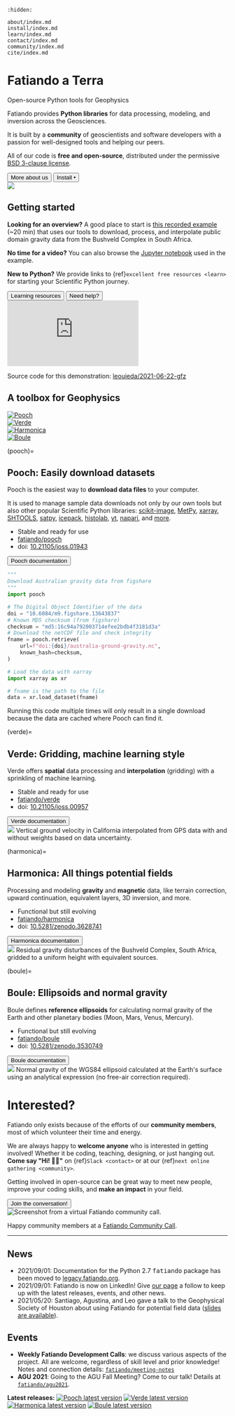 ```{title} Home
```

```{toctree}
:hidden:

about/index.md
install/index.md
learn/index.md
contact/index.md
community/index.md
cite/index.md
```

<div class="container-fluid banner">
<div class="container">
<div class="row align-items-center gy-5">
<div class="col-md-8">

# Fatiando a Terra

<p class="banner-description">Open-source Python tools for Geophysics</p>

Fatiando provides **Python libraries** for data processing, modeling, and
inversion across the Geosciences.

It is built by a **community** of geoscientists and software developers with
a passion for well-designed tools and helping our peers.

All of our code is **free and open-source**, distributed under the permissive
[BSD 3-clause license][bsd].

<div class="mt-5">
  <a href="about"><button type="button" class="btn btn-primary mb-3 me-3">
  More about us
  </button></a>
  <a href="install"><button type="button" class="btn btn-light mb-3">
  Install
  <span class="bullet-separator">&bull;</span>
  <i class="fab fa-linux"></i>
  <i class="fab fa-apple"></i>
  <i class="fab fa-windows"></i>
  </button></a>
</div>

</div> <!-- column -->
<div class="col-md-4 order-md-first">
  <img class="banner-logo" src="_static/fatiando-logo.svg">
</div>
</div> <!-- row -->
</div> <!-- container -->
</div> <!-- container-fluid -->



<div class="container-fluid section background-1">
<div class="container">

<div class="row align-items-start gy-5">
<div class="col-md-7">

## Getting started

**Looking for an overview?**
A good place to start is [this recorded example][yt-demo] (~20 min) that uses
our tools to download, process, and interpolate public domain gravity data from
the Bushveld Complex in South Africa.

**No time for a video?**
You can also browse the <i class="fab fa-python"></i>
[Jupyter notebook][yt-demo-nb] used in the example.


**New to Python?**
We provide links to {ref}`excellent free resources <learn>` for starting your
Scientific Python journey.

<div class="mt-5">
  <a href="learn"><button type="button" class="btn btn-light mb-3 me-3">
  <i class="fa fa-graduation-cap"></i>
  Learning resources
  </button></a>
  <a href="contact"><button type="button" class="btn btn-warning mb-3">
  <i class="fa fa-hands-helping"></i>
  Need help?
  </button></a>
</div>

</div> <!-- column -->
<div class="col-md-5 order-md-last text-center fs-6">

<div class="ratio ratio-16x9">
  <iframe src="https://www.youtube.com/embed/z-5dvWfB_SM?start=850" title="YouTube video player" frameborder="0" allowfullscreen></iframe>
</div>

Source code for this demonstration:
<i class="fab fa-github ms-1"></i>
[leouieda/2021-06-22-gfz](https://github.com/leouieda/2021-06-22-gfz)

</div> <!-- column -->
</div> <!-- row -->
</div> <!-- container -->
</div> <!-- container-fluid -->



<div class="container-fluid transition">
<div class="container narrow text-center">

<h2 class="no-top-margin">
A toolbox for Geophysics
</h2>

<div class="row gy-4 pt-4 align-items-start">
<div class="col-6 col-md-3">
  <a href="#pooch">
  <img src="_static/pooch-logo.svg" title="Pooch">
  </a>
</div>
<div class="col-6 col-md-3">
  <a href="#verde">
  <img src="_static/verde-logo.svg" title="Verde">
  </a>
</div>
<div class="col-6 col-md-3">
  <a href="#harmonica">
  <img src="_static/harmonica-logo.svg" title="Harmonica">
  </a>
</div>
<div class="col-6 col-md-3">
  <a href="#boule">
  <img src="_static/boule-logo.svg" title="Boule">
  </a>
</div>
</div>

</div> <!-- container -->
</div> <!-- container-fluid -->



<div class="container-fluid section background-2">
<div class="container">

<div class="row align-items-start gy-5">
<div class="col-md-7">

(pooch)=
## **Pooch:** Easily download datasets

Pooch is the easiest way to **download data files** to your computer.

It is used to manage sample data downloads not only by our own tools but also
other popular Scientific Python libraries:
[scikit-image](https://github.com/scikit-image/scikit-image),
[MetPy](https://github.com/Unidata/MetPy),
[xarray](https://github.com/pydata/xarray),
[SHTOOLS](https://github.com/SHTOOLS/SHTOOLS),
[satpy](https://github.com/pytroll/satpy),
[icepack](https://github.com/icepack/icepack),
[histolab](https://github.com/histolab/histolab),
[yt](https://github.com/yt-project/yt),
[napari](https://github.com/napari/napari),
and [more](https://github.com/fatiando/pooch/network/dependents).

<ul class="project-info">
<li>
  <i class="fa fa-check fa-fw" style="color: green" title="Project status"></i>
   Stable and ready for use
</li>
<li>
  <i class="fab fa-github fa-fw" title="GitHub repository"></i>
  <a href="https://github.com/fatiando/pooch">fatiando/pooch</a>
</li>
<li>
  <i class="fas fa-bookmark fa-fw" title="Publication"></i>
   doi: <a href="https://doi.org/10.21105/joss.01943">10.21105/joss.01943</a>
</li>
</ul>

<div class="mt-5">
  <a target="_blank" href="https://www.fatiando.org/pooch/">
  <button type="button" class="btn btn-primary mb-3">
  <i class="fa fa-book"></i>
  Pooch documentation
  </button>
  </a>
</div>

</div> <!-- column -->
<div class="col-md-5 order-md-first">

```python
"""
Download Australian gravity data from figshare
"""
import pooch

# The Digital Object Identifier of the data
doi = "10.6084/m9.figshare.13643837"
# Known MD5 checksum (from figshare)
checksum = "md5:16c94a792003714efee2bdb4f3181d3a"
# Download the netCDF file and check integrity
fname = pooch.retrieve(
    url=f"doi:{doi}/australia-ground-gravity.nc",
    known_hash=checksum,
)

# Load the data with xarray
import xarray as xr

# fname is the path to the file
data = xr.load_dataset(fname)
```

<p class="text-center fs-6">
Running this code multiple times will only result in a single download
because the data are cached where Pooch can find it.
</p>

</div> <!-- column -->
</div> <!-- row -->
</div> <!-- container -->
</div> <!-- container-fluid -->



<div class="container-fluid section background-3">
<div class="container">

<div class="row align-items-start gy-5">
<div class="col-md-7">

(verde)=
## **Verde:** Gridding, machine learning style

Verde offers **spatial** data processing and **interpolation** (gridding) with
a sprinkling of machine learning.


<ul class="project-info">
<li>
  <i class="fa fa-check fa-fw" style="color: green" title="Project status"></i>
   Stable and ready for use
</li>
<li>
  <i class="fab fa-github fa-fw" title="GitHub repository"></i>
  <a href="https://github.com/fatiando/verde">fatiando/verde</a>
</li>
<li>
  <i class="fas fa-bookmark fa-fw" title="Publication"></i>
   doi: <a href="https://doi.org/10.21105/joss.00957">10.21105/joss.00957</a>
</li>
</ul>

<div class="mt-5">
  <a target="_blank" href="https://www.fatiando.org/verde/">
  <button type="button" class="btn btn-primary mb-3">
  <i class="fa fa-book"></i>
  Verde documentation
  </button>
  </a>
</div>

</div> <!-- column -->
<div class="col-md-5 order-md-last text-center fs-6">
  <img class="mb-3" src="_static/verde-spline-example.png">
  Vertical ground velocity in California interpolated from GPS data with and
  without weights based on data uncertainty.
</div> <!-- column -->
</div> <!-- row -->
</div> <!-- container -->
</div> <!-- container-fluid -->



<div class="container-fluid section background-2">
<div class="container">

<div class="row align-items-start gy-5">
<div class="col-md-7">

(harmonica)=
## **Harmonica:** All things potential fields

Processing and modeling <b>gravity</b> and <b>magnetic</b> data, like terrain
correction, upward continuation, equivalent layers, 3D inversion, and more.

<ul class="project-info">
<li>
  <i class="fa fa-sync-alt fa-fw" style="color: green" title="Project status"></i>
  Functional but still evolving
</li>
<li>
  <i class="fab fa-github fa-fw" title="GitHub repository"></i>
  <a href="https://github.com/fatiando/harmonica">fatiando/harmonica</a>
</li>
<li>
  <i class="fas fa-bookmark fa-fw" title="Publication"></i>
   doi: <a href="https://doi.org/10.5281/zenodo.3628741">10.5281/zenodo.3628741</a>
</li>
</ul>

<div class="mt-5">
  <a target="_blank" href="https://www.fatiando.org/harmonica/">
  <button type="button" class="btn btn-primary mb-3">
  <i class="fa fa-book"></i>
  Harmonica documentation
  </button>
  </a>
</div>

</div> <!-- column -->
<div class="col-md-5 order-md-first text-center fs-6">
  <img class="mb-3" src="_static/harmonica-example-bushveld.png">
  Residual gravity disturbances of the Bushveld Complex, South Africa,
  gridded to a uniform height with equivalent sources.
</div> <!-- column -->
</div> <!-- row -->
</div> <!-- container -->
</div> <!-- container-fluid -->



<div class="container-fluid section background-3">
<div class="container">

<div class="row align-items-start gy-5">
<div class="col-md-7">

(boule)=
## **Boule:** Ellipsoids and normal gravity

Boule defines **reference ellipsoids** for calculating normal gravity of
the Earth and other planetary bodies (Moon, Mars, Venus, Mercury).

<ul class="project-info">
<li>
  <i class="fa fa-sync-alt fa-fw" style="color: green" title="Project status"></i>
  Functional but still evolving
</li>
<li>
  <i class="fab fa-github fa-fw" title="GitHub repository"></i>
  <a href="https://github.com/fatiando/boule">fatiando/boule</a>
</li>
<li>
  <i class="fas fa-bookmark fa-fw" title="Publication"></i>
   doi: <a href="https://doi.org/10.5281/zenodo.3530749">10.5281/zenodo.3530749</a>
</li>
</ul>

<div class="mt-5">
  <a target="_blank" href="https://www.fatiando.org/boule/">
  <button type="button" class="btn btn-primary mb-3">
  <i class="fa fa-book"></i>
  Boule documentation
  </button>
  </a>
</div>

</div> <!-- column -->
<div class="col-md-5 order-md-last text-center fs-6">
  <img class="mb-3" src="_static/boule-example-normal-gravity.png">
  Normal gravity of the WGS84 ellipsoid calculated at the Earth's surface using
  an analytical expression (no free-air correction required).
</div> <!-- column -->
</div> <!-- row -->
</div> <!-- container -->
</div> <!-- container-fluid -->



<div class="container-fluid section background-4">
<div class="container">

<div class="row align-items-start gy-5">
<div class="col-md-7">

# Interested?

Fatiando only exists because of the efforts of our **community members**, most
of which volunteer their time and energy.

We are always happy to **welcome anyone** who is interested in getting
involved!
Whether it be coding, teaching, designing, or just hanging out.
**Come say "Hi! 👋🏾"** on {ref}`Slack <contact>` or at our
{ref}`next online gathering <community>`.

Getting involved in open-source can be great way to meet new people, improve
your coding skills, and **make an impact** in your field.

<div class="mt-5">
  <a href="community"><button type="button" class="btn btn-light mb-3">
  <i class="fa fa-users"></i>
  Join the conversation!
  </button></a>
</div>

</div> <!-- column -->
<div class="col-md-5 order-md-first">

<img class="mb-3" src="_static/fatiando-community-call.jpg" title="Screenshot from a virtual Fatiando community call.">

Happy community members at a [Fatiando Community Call](https://youtu.be/gsYKW7XNzzw).

</div>
</div> <!-- row -->
</div> <!-- container -->
</div> <!-- container-fluid -->



<div class="container-fluid section background-1">
<div class="container narrow">
<hr class="mb-5">
<div class="row align-items-start gy-5 mb-5">
<div class="col-md-6">

<h2 class="text-center fs-3">News</h2>

* 2021/09/01: Documentation for the Python 2.7 <kbd>fatiando</kbd> package has
  been moved to [legacy.fatiando.org](https://legacy.fatiando.org).
* 2021/09/01: Fatiando is now on LinkedIn! Give
  [our page](https://www.linkedin.com/company/fatiando) a follow to keep up
  with the latest releases, events, and other news.
* 2021/05/20: Santiago, Agustina, and Leo gave a talk to the Geophysical
  Society of Houston about using Fatiando for potential field data
  ([slides are available](https://github.com/fatiando/2021-gsh)).

</div>
<div class="col-md-6">

<h2 class="text-center fs-3">Events</h2>

* **Weekly Fatiando Development Calls**: we discuss various aspects of the
  project. All are welcome, regardless of skill level and prior knowledge!
  Notes and connection details:
  [`fatiando/meeting-notes`](https://github.com/fatiando/meeting-notes)
* **AGU 2021**: Going to the AGU Fall Meeting? Come to our talk! Details at
  [`fatiando/agu2021`](https://github.com/fatiando/agu2021).


</div>
</div> <!-- row -->

<!--<h2 class="text-center fs-4">Releases</h2>-->
<div class="text-center">

**Latest releases:**
<a href="https://pypi.python.org/pypi/pooch"><img class="shield" alt="Pooch latest version" src="https://img.shields.io/pypi/v/pooch.svg?style=flat-square&label=Pooch"></a>
<a href="https://pypi.python.org/pypi/verde"><img class="shield" alt="Verde latest version" src="https://img.shields.io/pypi/v/verde.svg?style=flat-square&label=Verde"></a>
<a href="https://pypi.python.org/pypi/harmonica"><img class="shield" alt="Harmonica latest version" src="https://img.shields.io/pypi/v/harmonica.svg?style=flat-square&label=Harmonica"></a>
<a href="https://pypi.python.org/pypi/boule"><img class="shield" alt="Boule latest version" src="https://img.shields.io/pypi/v/boule.svg?style=flat-square&label=Boule"></a>

</div>

</div> <!-- container -->
</div> <!-- container-fluid -->


[bsd]: https://opensource.org/licenses/BSD-3-Clause
[yt-demo]: https://www.youtube.com/watch?v=z-5dvWfB_SM&t=850s
[yt-demo-nb]: https://nbviewer.jupyter.org/github/leouieda/2021-06-22-gfz/blob/main/demo.ipynb
